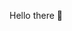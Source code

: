 Hello there 👋

<!--
**Skeebo1/Skeebo1** is a ✨ _special_ ✨ repository because its `README.md` (this file) appears on your GitHub profile.

- 🌱 I’m currently learning how to use Github...
- 👯 I’m looking to collaborate and learn the ins and outs of Python ...
- 🤔 I’m looking for help with navagating through Github ...
- 📫 How to reach me: ...
- ⚡ Fun fact: Love fidiling with computers ...
-->
